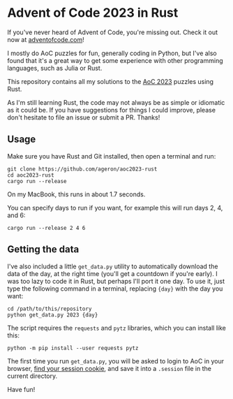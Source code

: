 Advent of Code 2023 in Rust
===========================

If you've never heard of Advent of Code, you're missing out. Check it out now at [adventofcode.com](https://adventofcode.com/about)!

I mostly do AoC puzzles for fun, generally coding in Python, but I've also found that it's a great way to get some experience with other programming languages, such as Julia or Rust.

This repository contains all my solutions to the [AoC 2023](https://adventofcode.com/2023) puzzles using Rust.

As I'm still learning Rust, the code may not always be as simple or idiomatic as it could be. If you have suggestions for things I could improve, please don't hesitate to file an issue or submit a PR. Thanks!

Usage
-----

Make sure you have Rust and Git installed, then open a terminal and run:

```shell
git clone https://github.com/ageron/aoc2023-rust
cd aoc2023-rust
cargo run --release
```

On my MacBook, this runs in about 1.7 seconds.

You can specify days to run if you want, for example this will run days 2, 4, and 6:

```
cargo run --release 2 4 6
```

Getting the data
----------------

I've also included a little `get_data.py` utility to automatically download the data of the day, at the right time (you'll get a countdown if you're early). I was too lazy to code it in Rust, but perhaps I'll port it one day. To use it, just type the following command in a terminal, replacing `{day}` with the day you want:

```
cd /path/to/this/repository
python get_data.py 2023 {day}
```

The script requires the `requests` and `pytz` libraries, which you can install like this:

```
python -m pip install --user requests pytz
```

The first time you run `get_data.py`, you will be asked to login to AoC in your browser, [find your session cookie](https://github.com/wimglenn/advent-of-code-wim/issues/1), and save it into a `.session` file in the current directory.

Have fun!

